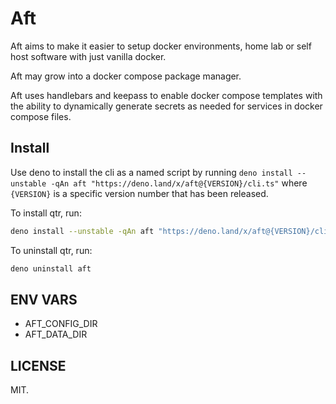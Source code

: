 # Aft

Aft aims to make it easier to setup docker environments, home lab or self host software with just vanilla
docker.

Aft may grow into a docker compose package manager.

Aft uses handlebars and keepass to enable docker compose templates with the ability to dynamically generate secrets as
needed for services in docker compose files.



## Install

Use deno to install the cli as a named script by
running `deno install --unstable -qAn aft "https://deno.land/x/aft@{VERSION}/cli.ts"`
where `{VERSION}` is a specific version number that has been released.

To install qtr, run:

```bash
deno install --unstable -qAn aft "https://deno.land/x/aft@{VERSION}/cli.ts"
```

To uninstall qtr, run:

```bash
deno uninstall aft
```

## ENV VARS

- AFT_CONFIG_DIR
- AFT_DATA_DIR

## LICENSE

MIT.

